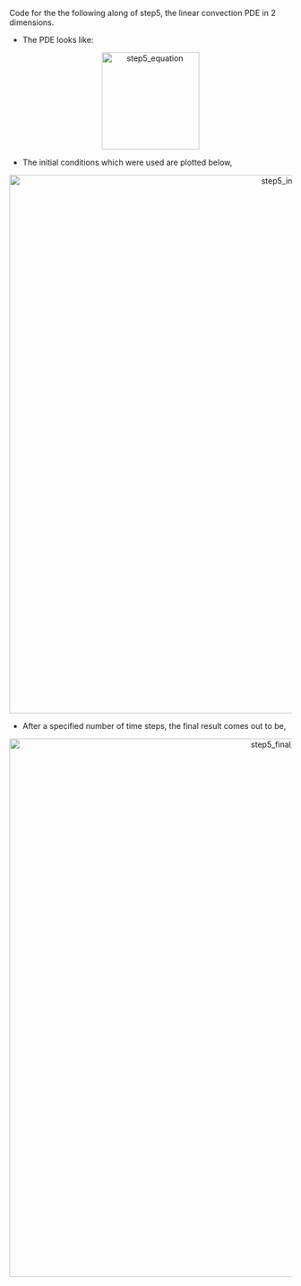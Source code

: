 Code for the the following along of step5, the linear convection PDE in 2 dimensions.

- The PDE looks like:
<p align="center">
<img width="174" alt="step5_equation" src="https://github.com/tylera277/CFD/assets/37377528/45f63643-94b5-4924-8028-d7b83b2f9480">
</p>

- The initial conditions which were used are plotted below,

<p align="center">
<img width="962" alt="step5_initial" src="https://github.com/tylera277/CFD/assets/37377528/57934bc3-ad5d-4f9f-b8db-13da15e4439e">
</p>

- After a specified number of time steps, the final result comes out to be,
<p align="center">
<img width="962" alt="step5_final_result" src="https://github.com/tylera277/CFD/assets/37377528/dda07dde-32c9-4a71-9af8-0f33c56981a0">
</p>
